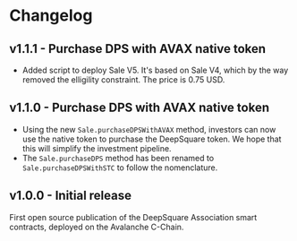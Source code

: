 # Changelog
## v1.1.1 - Purchase DPS with AVAX native token
- Added script to deploy Sale V5. It's based on Sale V4, which by the way removed the elligility constraint. The price is 0.75 USD.

## v1.1.0 - Purchase DPS with AVAX native token

- Using the new `Sale.purchaseDPSWithAVAX` method, investors can now use the native token to purchase the DeepSquare
  token. We hope that this will simplify the investment pipeline.
- The `Sale.purchaseDPS` method has been renamed to `Sale.purchaseDPSWithSTC` to follow the nomenclature.

## v1.0.0 - Initial release

First open source publication of the DeepSquare Association smart contracts, deployed on the Avalanche C-Chain.
